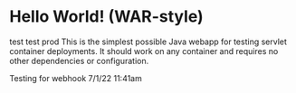 Hello World! (WAR-style)
===============
test test prod
This is the simplest possible Java webapp for testing servlet container deployments.  It should work on any container and requires no other dependencies or configuration.

Testing for webhook 7/1/22 11:41am
